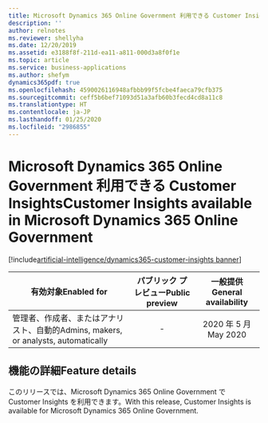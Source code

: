 ```yaml
---
title: Microsoft Dynamics 365 Online Government 利用できる Customer Insights
description: ''
author: relnotes
ms.reviewer: shellyha
ms.date: 12/20/2019
ms.assetid: e3188f8f-211d-ea11-a811-000d3a8f0f1e
ms.topic: article
ms.service: business-applications
ms.author: shefym
dynamics365pdf: true
ms.openlocfilehash: 4590026116948afbbb99f5fcbe4faeca79cfb375
ms.sourcegitcommit: ceff5b6bef71093d51a3afb60b3fecd4cd8a11c8
ms.translationtype: HT
ms.contentlocale: ja-JP
ms.lasthandoff: 01/25/2020
ms.locfileid: "2986855"
---
```

# <a name="customer-insights-available-in-microsoft-dynamics-365-online-government"></a><span data-ttu-id="c8105-102">Microsoft Dynamics 365 Online Government 利用できる Customer Insights</span><span class="sxs-lookup"><span data-stu-id="c8105-102">Customer Insights available in Microsoft Dynamics 365 Online Government</span></span>
[!include[artificial-intelligence/dynamics365-customer-insights banner](../includes/artificial-intelligence/dynamics365-customer-insights.md)]

| <span data-ttu-id="c8105-103">有効対象</span><span class="sxs-lookup"><span data-stu-id="c8105-103">Enabled for</span></span>    |  <span data-ttu-id="c8105-104">パブリック プレビュー</span><span class="sxs-lookup"><span data-stu-id="c8105-104">Public preview</span></span> | <span data-ttu-id="c8105-105">一般提供</span><span class="sxs-lookup"><span data-stu-id="c8105-105">General availability</span></span> | 
| ---------- | :----------: |:----------: |
|<span data-ttu-id="c8105-106">管理者、作成者、またはアナリスト、自動的</span><span class="sxs-lookup"><span data-stu-id="c8105-106">Admins, makers, or analysts, automatically</span></span>|-| <span data-ttu-id="c8105-107">2020 年 5 月</span><span class="sxs-lookup"><span data-stu-id="c8105-107">May 2020</span></span>|






## <a name="feature-details"></a><span data-ttu-id="c8105-108">機能の詳細</span><span class="sxs-lookup"><span data-stu-id="c8105-108">Feature details</span></span>
<!--feature detail start -->
<span data-ttu-id="c8105-109">このリリースでは、Microsoft Dynamics 365 Online Government で Customer Insights を利用できます。</span><span class="sxs-lookup"><span data-stu-id="c8105-109">With this release, Customer Insights is available for Microsoft Dynamics 365 Online Government.</span></span>
<!--feature detail end -->









